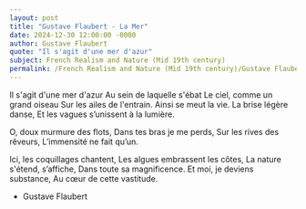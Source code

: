 ```yaml
---
layout: post
title: "Gustave Flaubert - La Mer"
date: 2024-12-30 12:00:00 -0000
author: Gustave Flaubert
quote: "Il s'agit d'une mer d'azur"
subject: French Realism and Nature (Mid 19th century)
permalink: /French Realism and Nature (Mid 19th century)/Gustave Flaubert/Gustave Flaubert - La Mer
---
```


Il s'agit d'une mer d'azur
Au sein de laquelle s'ébat
Le ciel, comme un grand oiseau
Sur les ailes de l'entrain.
Ainsi se meut la vie.
La brise légère danse,
Et les vagues s’unissent à la lumière.

O, doux murmure des flots,
Dans tes bras je me perds,
Sur les rives des rêveurs,
L’immensité ne fait qu’un.

Ici, les coquillages chantent,
Les algues embrassent les côtes,
La nature s'étend, s’affiche,
Dans toute sa magnificence.
Et moi, je deviens substance,
Au cœur de cette vastitude.

- Gustave Flaubert
